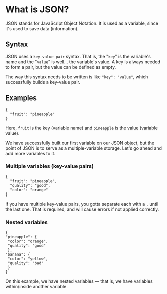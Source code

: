# What is JSON? #
JSON stands for JavaScript Object Notation. It is used as a variable, since it's used to save data (information).
## Syntax ##
JSON uses a `key-value pair` syntax. That is, the "`key`" is the variable's name and the "`value`" is well... the variable's value. A key is always needed to form a pair, but the value can be defined as empty.

The way this syntax needs to be written is like `"key": "value"`, which successfully builds a key-value pair.
## Examples ##
```
{
  "fruit": "pineapple"
}
```
Here, `fruit` is the key (variable name) and `pineapple` is the value (variable value).

We have successfully built our first variable on our JSON object, but the point of JSON is to serve as a multiple-variable storage. Let's go ahead and add more variables to it.
### Multiple variables (key-value pairs) ###

```
{ 
  "fruit": "pineapple",
  "quality": "good",
  "color": "orange"
}
```
If you have multiple key-value pairs, you gotta separate each with a `,` until the last one. That is required, and will cause errors if not applied correctly.
### Nested variables ###
```
{
"pineapple": {
 "color": "orange",
 "quality": "good"
 },
"banana": {
 "color": "yellow",
 "quality": "bad"
 }
}
```
On this example, we have nested variables — that is, we have variables within/inside another variable.
